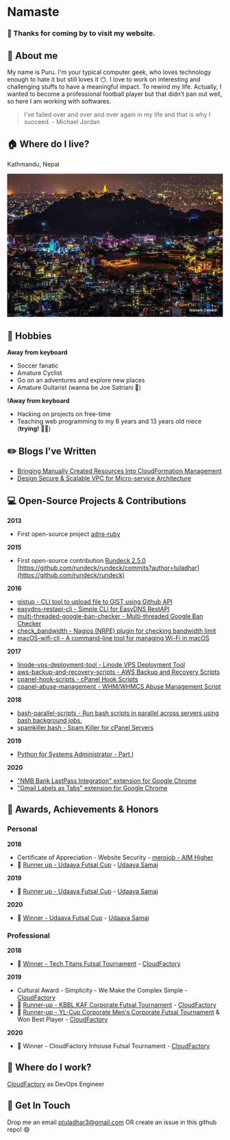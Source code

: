 # Namaste

### :pray: Thanks for coming by to visit my website.

## :man: About me

My name is Puru. I'm your typical computer geek, who loves technology enough to hate it but still loves it :no_mouth:. I love to work on interesting and challenging stuffs to have a meaningful impact. To rewind my life. Actually, I wanted to become a professional football player but that didn't pan out well, so here I am working with softwares.

> I've failed over and over and over again in my life and that is why I succeed. - Michael Jordan

## :house: Where do I live?

Kathmandu, Nepal

![Beautiful city of Kathmandu at night](images/kathmandu.jpg)

## :bicyclist: Hobbies
**Away from keyboard**
- Soccer fanatic
- Amature Cyclist
- Go on an adventures and explore new places
- Amature Guitarist (wanna be Joe Satriani :guitar:)


**!Away from keyboard**
- Hacking on projects on free-time
- Teaching web programming to my 6 years and 13 years old niece (__trying!__ :man_facepalming:)

## :pencil2: Blogs I've Written
- [Bringing Manually Created Resources Into CloudFormation Management](https://medium.com/@ptuladhar3/bringing-manually-created-resources-into-cloudformation-management-ffd39b05d9f6?source=your_stories_page---------------------------)
- [Design Secure & Scalable VPC for Micro-service Architecture](https://medium.com/@ptuladhar3/design-secure-scalable-vpc-for-micro-service-architecture-1b58fbf128f4)

## :computer: Open-Source Projects & Contributions
**2013**
- First open-source project [adns-ruby](https://github.com/tuladhar/adns-ruby)

**2015**
- First open-source contribution [Rundeck 2.5.0](https://docs.rundeck.com/news/2015/04/16/rundeck-2.5.0.html) [https://github.com/rundeck/rundeck/commits?author=tuladhar](https://github.com/rundeck/rundeck)

**2016**
- [gistup - CLI tool to upload file to GIST using Github API](https://github.com/tuladhar/gistup)
- [easydns-restapi-cli - Simple CLI for EasyDNS RestAPI](https://github.com/tuladhar/easydns-restapi-cli)
- [multi-threaded-google-ban-checker - Multi-threaded Google Ban Checker](https://github.com/tuladhar/multi-threaded-google-ban-checker)
- [check_bandwidth - Nagios (NRPE) plugin for checking bandwidth limit](https://github.com/tuladhar/check_bandwidth)
- [macOS-wifi-cli - A command-line tool for managing Wi-Fi in macOS](v)

**2017**
- [linode-vps-deployment-tool - Linode VPS Deployment Tool](https://github.com/tuladhar/linode-vps-deployment-tool)
- [aws-backup-and-recovery-scripts - AWS Backup and Recovery Scripts](https://github.com/tuladhar/aws-backup-and-recovery-scripts)
- [cpanel-hook-scripts - cPanel Hook Scripts](https://github.com/tuladhar/cpanel-hook-scripts)
- [cpanel-abuse-management - WHM/WHMCS Abuse Management Script](https://github.com/tuladhar/cpanel-abuse-management)

**2018**
- [bash-parallel-scripts - Run bash scripts in parallel across servers using bash background jobs.](https://github.com/tuladhar/bash-parallel-scripts)
- [spamkiller.bash - Spam Killer for cPanel Servers](https://github.com/tuladhar/spamkiller.bash)

**2019**
- [Python for Systems Administrator - Part I](https://github.com/tuladhar/Python-for-SysAdmin-Part-I)

**2020**
- ["NMB Bank LastPass Integration" extension for Google Chrome](https://github.com/tuladhar/nmb-lastpass)
- ["Gmail Labels as Tabs" extension for Google Chrome](https://github.com/tuladhar/gmail-labels-as-tabs)

## 🏅 Awards, Achievements & Honors
### Personal 
**2018**
- Certificate of Appreciation - Website Security - [merojob - AIM Higher](https://merojob.com/)
- 🥈 [Runner up - Udaaya Futsal Cup](https://www.facebook.com/events/united-futsal-ground/udaaya-futsal-cup-2018/331397714020080/) - [Udaaya Samaj](https://www.facebook.com/people/Udaaya-Samaj/100015641531412)

**2019**
- 🥈 [Runner up - Udaaya Futsal Cup](https://www.facebook.com/udaaya.futsal.cup/posts/congratulations-to-the-winner-and-runner-up-team-of-3rd-udaaya-futsal-cup-2019wi/2283801264971635/) - [Udaaya Samaj](https://www.facebook.com/people/Udaaya-Samaj/100015641531412)

**2020**
- 🥇 [Winner - Udaaya Futsal Cup](https://www.facebook.com/photo.php?fbid=2898863276838041&set=a.2898862840171418&type=3&theater) - [Udaaya Samaj](https://www.facebook.com/people/Udaaya-Samaj/100015641531412)

### Professional 

**2018**
- 🥇 [Winner - Tech Titans Futsal Tournament](https://techlekh.com/tech-titans-futsal-completed-cloud-factory-emerges-victorious/) - [CloudFactory](https://cloudfactory.com)

**2019**
- Cultural Award - Simplicity - We Make the Complex Simple - [CloudFactory](https://cloudfactory.com)
- 🥈 [Runner-up - KBBL KAF Corporate Futsal Tournament](https://glocalkhabar.com/kusom-organizes-kusom-annual-festival-kaf-2018/) - [CloudFactory](https://cloudfactory.com)
- 🥈 [Runner-up - YL-Cup Corporate Men's Corporate Futsal Tournament](https://www.facebook.com/ylnepal/photos/4-groups-of-yl-cup-corporate-mens-futsal/2502430073163769/) & Won Best Player - [CloudFactory](https://cloudfactory.com)

**2020**
- 🥇 Winner - CloudFactory Inhouse Futsal Tournament - [CloudFactory](https://cloudfactory.com)


## :office: Where do I work?
[CloudFactory](https://cloudfactory.com) as DevOps Engineer


## :handshake: Get In Touch
Drop me an email [ptuladhar3@gmail.com](mailto:ptuladhar3@gmail.com) OR create an issue in this github repo! :smile:
